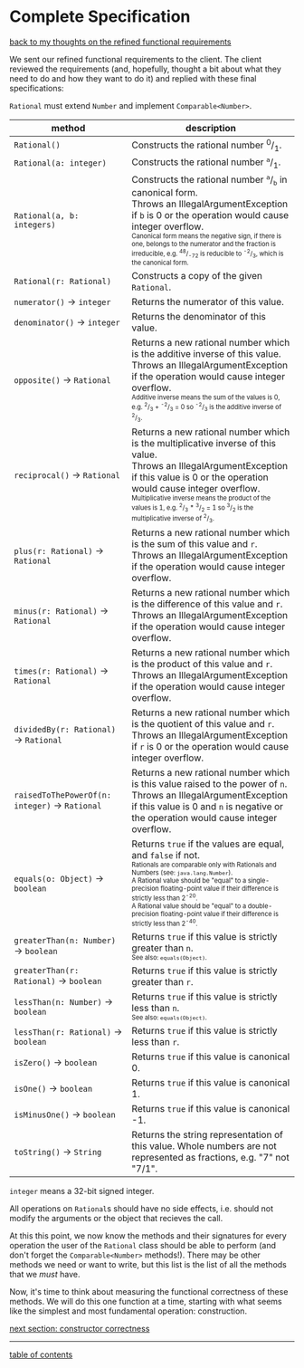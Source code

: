 # Complete Specification
[back to my thoughts on the refined functional requirements](refined_functional_requirements_my_thoughts.md)

We sent our refined functional requirements to the client. The client reviewed the requirements (and, hopefully, thought a bit about what they need to do and how they want to do it) and replied with these final specifications:

`Rational` must extend `Number` and implement `Comparable<Number>`.

| method | description |
| ------ | ----------- |
| `Rational()` | Constructs the rational number <sup>0</sup>/<sub>1</sub>. |
| `Rational(a: integer)` | Constructs the rational number <sup>`a`</sup>/<sub>1</sub>. |
| `Rational(a, b: integers)` | Constructs the rational number <sup>`a`</sup>/<sub>`b`</sub> in canonical form.<br />Throws an IllegalArgumentException if `b` is 0 or the operation would cause integer overflow.<br /><sup><sub>Canonical form means the negative sign, if there is one, belongs to the numerator and the fraction is irreducible, e.g. <sup>48</sup>/<sub>-72</sub> is reducible to <sup>-2</sup>/<sub>3</sub>, which is the canonical form.</sub></sup> |
| `Rational(r: Rational)` | Constructs a copy of the given `Rational`. |
| `numerator()` &rarr; `integer` | Returns the numerator of this value. |
| `denominator()` &rarr; `integer` | Returns the denominator of this value. |
| `opposite()` &rarr; `Rational` | Returns a new rational number which is the additive inverse of this value.<br />Throws an IllegalArgumentException if the operation would cause integer overflow.<br /><sup><sub>Additive inverse means the sum of the values is 0, e.g. <sup>2</sup>/<sub>3</sub> + <sup>-2</sup>/<sub>3</sub> = 0 so <sup>-2</sup>/<sub>3</sub> is the additive inverse of <sup>2</sup>/<sub>3</sub>.</sub></sup> |
| `reciprocal()` &rarr; `Rational` | Returns a new rational number which is the multiplicative inverse of this value.<br />Throws an IllegalArgumentException if this value is 0 or the operation would cause integer overflow.<br /><sup><sub>Multiplicative inverse means the product of the values is 1, e.g. <sup>2</sup>/<sub>3</sub> * <sup>3</sup>/<sub>2</sub> = 1 so <sup>3</sup>/<sub>2</sub> is the multiplicative inverse of <sup>2</sup>/<sub>3</sub>.</sub></sup> |
| `plus(r: Rational)` &rarr; `Rational` | Returns a new rational number which is the sum of this value and `r`.<br />Throws an IllegalArgumentException if the operation would cause integer overflow. |
| `minus(r: Rational)` &rarr; `Rational` | Returns a new rational number which is the difference of this value and `r`.<br />Throws an IllegalArgumentException if the operation would cause integer overflow. |
| `times(r: Rational)` &rarr; `Rational` | Returns a new rational number which is the product of this value and `r`.<br />Throws an IllegalArgumentException if the operation would cause integer overflow. |
| `dividedBy(r: Rational)` &rarr; `Rational` | Returns a new rational number which is the quotient of this value and `r`.<br />Throws an IllegalArgumentException if `r` is 0 or the operation would cause integer overflow. |
| `raisedToThePowerOf(n: integer)` &rarr; `Rational` | Returns a new rational number which is this value raised to the power of `n`.<br />Throws an IllegalArgumentException if this value is 0 and `n` is negative or the operation would cause integer overflow. |
| `equals(o: Object)` &rarr; `boolean` | Returns `true` if the values are equal, and `false` if not.<br /><sup><sub>Rationals are comparable only with Rationals and Numbers (see: `java.lang.Number`).<br/>A Rational value should be "equal" to a single-precision floating-point value if their difference is strictly less than 2<sup>-20</sup>.<br/>A Rational value should be "equal" to a double-precision floating-point value if their difference is strictly less than 2<sup>-40</sup>.</sub></sup>  |
| `greaterThan(n: Number)` &rarr; `boolean` | Returns `true` if this value is strictly greater than `n`.<br /><sup><sub>See also: `equals(Object)`.</sub></sup> |
| `greaterThan(r: Rational)` &rarr; `boolean` | Returns `true` if this value is strictly greater than `r`. |
| `lessThan(n: Number)` &rarr; `boolean` | Returns `true` if this value is strictly less than `n`.<br /><sup><sub>See also: `equals(Object)`.</sub></sup> |
| `lessThan(r: Rational)` &rarr; `boolean` | Returns `true` if this value is strictly less than `r`. |
| `isZero()` &rarr; `boolean` | Returns `true` if this value is canonical 0. |
| `isOne()` &rarr; `boolean` | Returns `true` if this value is canonical 1. |
| `isMinusOne()` &rarr; `boolean` | Returns `true` if this value is canonical -1. |
| `toString()` &rarr; `String` | Returns the string representation of this value. Whole numbers are not represented as fractions, e.g. "7" not "7/1". |

`integer` means a 32-bit signed integer.

All operations on `Rational`s should have no side effects, i.e. should not modify the arguments or the object that recieves the call.

At this this point, we now know the methods and their signatures for every operation the user of the `Rational` class should be able to perform (and don't forget the `Comparable<Number>` methods!).  There may be other methods we need or want to write, but this list is the list of all the methods that we *must* have.

Now, it's time to think about measuring the functional correctness of these methods.  We will do this one function at a time, starting with what seems like the simplest and most fundamental operation: construction.

[next section: constructor correctness](constructor_correctness.md)

<hr>

[table of contents](toc.md)
